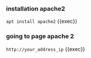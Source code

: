 ### installation apache2
`apt install apache2` 
{{exec}}
### going to page apache 2
`http://your_address_ip` 
{{exec}}
